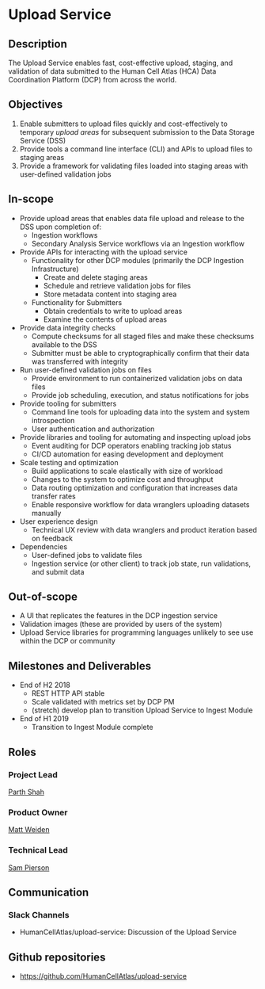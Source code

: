 # Upload Service

## Description
The Upload Service enables fast, cost-effective upload, staging, and validation of data submitted to the Human Cell Atlas (HCA) Data Coordination Platform (DCP) from across the world.

## Objectives
1. Enable submitters to upload files quickly and cost-effectively to temporary *upload areas* for subsequent submission to the Data Storage Service (DSS)
1. Provide tools a command line interface (CLI) and APIs to upload files to staging areas
1. Provide a framework for validating files loaded into staging areas with user-defined validation jobs

## In-scope
* Provide upload areas that enables data file upload and release to the DSS upon completion of:
    * Ingestion workflows
    * Secondary Analysis Service workflows via an Ingestion workflow
* Provide APIs for interacting with the upload service
    * Functionality for other DCP modules (primarily the DCP Ingestion Infrastructure)
        * Create and delete staging areas
        * Schedule and retrieve validation jobs for files
        * Store metadata content into staging area
    * Functionality for Submitters
        * Obtain credentials to write to upload areas
        * Examine the contents of upload areas
* Provide data integrity checks
    * Compute checksums for all staged files and make these checksums available to the DSS
    * Submitter must be able to cryptographically confirm that their data was transferred with integrity
* Run user-defined validation jobs on files
    * Provide environment to run containerized validation jobs on data files
    * Provide job scheduling, execution, and status notifications for jobs
* Provide tooling for submitters
    * Command line tools for uploading data into the system and system introspection
    * User authentication and authorization
* Provide libraries and tooling for automating and inspecting upload jobs
    * Event auditing for DCP operators enabling tracking job status
    * CI/CD automation for easing development and deployment
* Scale testing and optimization
    * Build applications to scale elastically with size of workload
    * Changes to the system to optimize cost and throughput
    * Data routing optimization and configuration that increases data transfer rates
    * Enable responsive workflow for data wranglers uploading datasets manually
* User experience design
    * Technical UX review with data wranglers and product iteration based on feedback
* Dependencies
    * User-defined jobs to validate files
    * Ingestion service (or other client) to track job state, run validations, and submit data

## Out-of-scope
* A UI that replicates the features in the DCP ingestion service
* Validation images (these are provided by users of the system)
* Upload Service libraries for programming languages unlikely to see use within the DCP or community

## Milestones and Deliverables
* End of H2 2018
    * REST HTTP API stable
    * Scale validated with metrics set by DCP PM
    * (stretch) develop plan to transition Upload Service to Ingest Module
* End of H1 2019
    * Transition to Ingest Module complete

## Roles

### Project Lead
[Parth Shah](mailto:pshah@chanzuckerberg.com)

### Product Owner
[Matt Weiden](mailto:mweiden@chanzuckerberg.com)

### Technical Lead
[Sam Pierson](mailto:spierson@chanzuckerberg.com)

## Communication

### Slack Channels

* HumanCellAtlas/upload-service: Discussion of the Upload Service

## Github repositories

* https://github.com/HumanCellAtlas/upload-service
